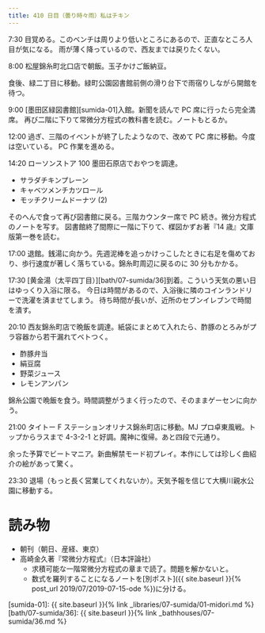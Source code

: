 ```yaml
---
title: 410 日目（曇り時々雨）私はチキン
---
```


7:30 目覚める。このベンチは周りより低いところにあるので、正直なところ人目が気になる。
雨が薄く降っているので、西友までは戻りたくない。

8:00 松屋錦糸町北口店で朝飯。玉子かけご飯納豆。

食後、緑二丁目に移動。緑町公園図書館前側の滑り台下で雨宿りしながら開館を待つ。

9:00 [墨田区緑図書館][sumida-01]入館。新聞を読んで PC 席に行ったら完全満席。
再び二階に下りて常微分方程式の教科書を読む。ノートもとるか。

12:00 過ぎ、三階のイベントが終了したようなので、改めて PC 席に移動。今度は空いている。
PC 作業を進める。

14:20 ローソンストア 100 墨田石原店でおやつを調達。
* サラダチキンプレーン
* キャベツメンチカツロール
* モッチクリームドーナツ (2)

そのへんで食って再び図書館に戻る。三階カウンター席で PC 続き。微分方程式のノートを写す。
図書館終了間際に一階に下りて、楳図かずお著『14 歳』文庫版第一巻を読む。

17:00 退館。銭湯に向かう。先週泥棒を追っかけっこしたときに右足を傷めており、歩行速度が著しく落ちている。錦糸町周辺に戻るのに 30 分もかかる。

17:30 [黄金湯（太平四丁目）][bath/07-sumida/36]到着。こういう天気の悪い日はゆっくり入浴に限る。
今日は時間があるので、入浴後に隣のコインランドリーで洗濯を済ませてしまう。
待ち時間が長いが、近所のセブンイレブンで時間を潰す。

20:10 西友錦糸町店で晩飯を調達。紙袋にまとめて入れたら、酢豚のとろみがプラ容器から若干漏れてベトつく。
* 酢豚弁当
* 絹豆腐
* 野菜ジュース
* レモンアンパン

錦糸公園で晩飯を食う。時間調整がうまく行ったので、そのままゲーセンに向かう。

21:00 タイトー F ステーションオリナス錦糸町店に移動。MJ プロ卓東風戦。トップからラスまで 4-3-2-1 と好調。魔神に復帰。あと四段で元通り。

余った予算でビートマニア。新曲解禁モード初プレイ。本作にしては珍しく曲紹介の絵があって驚く。

23:30 退場（もっと長く営業してくれないか）。天気予報を信じて大横川親水公園に移動する。

# 読み物

* 朝刊（朝日、産経、東京）
* 高崎金久著『常微分方程式』（日本評論社）
  * 求積可能な一階常微分方程式の章まで読了。問題を解かないと。
  * 数式を羅列することになるノートを[別ポスト]({{ site.baseurl }}{% post_url 2019/07/2019-07-15-ode %})に分ける。

[sumida-01]: {{ site.baseurl }}{% link _libraries/07-sumida/01-midori.md %}
[bath/07-sumida/36]: {{ site.baseurl }}{% link _bathhouses/07-sumida/36.md %}
